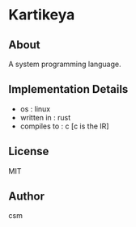 # Kartikeya

## About

A system programming language.

## Implementation Details

- os : linux
- written in : rust
- compiles to : c [c is the IR]

## License

MIT

## Author

csm
